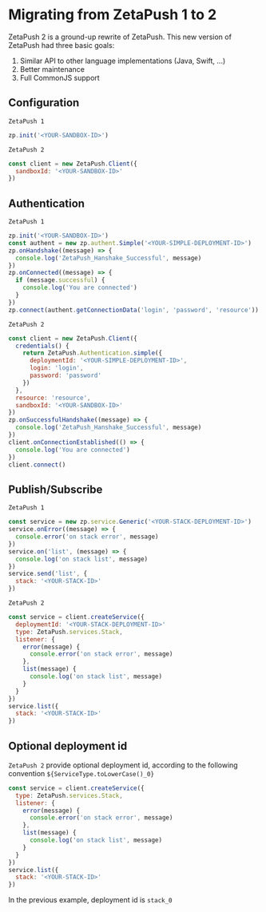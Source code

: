 # Migrating from ZetaPush 1 to 2

ZetaPush 2 is a ground-up rewrite of ZetaPush. This new version of ZetaPush had three basic goals:

1. Similar API to other language implementations (Java, Swift, ...)
2. Better maintenance
3. Full CommonJS support

## Configuration

`ZetaPush 1`

```js
zp.init('<YOUR-SANDBOX-ID>')
```

`ZetaPush 2`

```js
const client = new ZetaPush.Client({
  sandboxId: '<YOUR-SANDBOX-ID>'
})
```

## Authentication

`ZetaPush 1`

```js
zp.init('<YOUR-SANDBOX-ID>')
const authent = new zp.authent.Simple('<YOUR-SIMPLE-DEPLOYMENT-ID>')
zp.onHandshake((message) => {    
  console.log('ZetaPush_Hanshake_Successful', message)
})
zp.onConnected((message) => {
  if (message.successful) {
    console.log('You are connected')
  }
})
zp.connect(authent.getConnectionData('login', 'password', 'resource'))
```

`ZetaPush 2`

```js
const client = new ZetaPush.Client({
  credentials() {
    return ZetaPush.Authentication.simple({
      deploymentId: '<YOUR-SIMPLE-DEPLOYMENT-ID>',
      login: 'login',
      password: 'password'
    })
  },
  resource: 'resource',
  sandboxId: '<YOUR-SANDBOX-ID>'
})
zp.onSuccessfulHandshake((message) => {
  console.log('ZetaPush_Hanshake_Successful', message)
})
client.onConnectionEstablished(() => {
  console.log('You are connected')
})
client.connect()
```

## Publish/Subscribe

`ZetaPush 1`

```js
const service = new zp.service.Generic('<YOUR-STACK-DEPLOYMENT-ID>')
service.onError((message) => {
  console.error('on stack error', message)
})
service.on('list', (message) => {
  console.log('on stack list', message)
})
service.send('list', {
  stack: '<YOUR-STACK-ID>'
})
```

`ZetaPush 2`

```js
const service = client.createService({
  deploymentId: '<YOUR-STACK-DEPLOYMENT-ID>'
  type: ZetaPush.services.Stack,
  listener: {
    error(message) {
      console.error('on stack error', message)
    },
    list(message) {
      console.log('on stack list', message)
    }
  }
})
service.list({
  stack: '<YOUR-STACK-ID>'
})
```

## Optional deployment id

`ZetaPush 2` provide optional deployment id, according to the following convention `${ServiceType.toLowerCase()_0}`

```js
const service = client.createService({
  type: ZetaPush.services.Stack,
  listener: {
    error(message) {
      console.error('on stack error', message)
    },
    list(message) {
      console.log('on stack list', message)
    }
  }
})
service.list({
  stack: '<YOUR-STACK-ID>'
})
```

In the previous example, deployment id is `stack_0`
